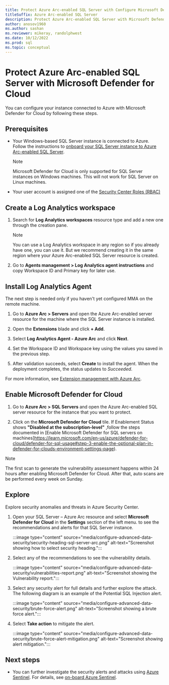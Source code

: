 ```yaml
---
title: Protect Azure Arc-enabled SQL Server with Configure Microsoft Defender for Cloud 
titleSuffix: Azure Arc-enabled SQL Server
description: Protect Azure Arc-enabled SQL Server with Microsoft Defender for Cloud
author: anosov1960
ms.author: sashan
ms.reviewer: mikeray, randolphwest
ms.date: 10/12/2022
ms.prod: sql
ms.topic: conceptual
---
```

# Protect Azure Arc-enabled SQL Server with Microsoft Defender for Cloud 

You can configure your instance connected to Azure with Microsoft Defender for Cloud by following these steps.

## Prerequisites

- Your Windows-based SQL Server instance is connected to Azure. Follow the instructions to [onboard your SQL Server instance to Azure Arc-enabled SQL Server](connect.md).

   > [!NOTE]
   > Microsoft Defender for Cloud is only supported for SQL Server instances on Windows machines. This will not work for SQL Server on Linux machines.

- Your user account is assigned one of the [Security Center Roles (RBAC)](/azure/security-center/security-center-permissions)

## Create a Log Analytics workspace

1. Search for **Log Analytics workspaces** resource type and add a new one through the creation pane.

   > [!NOTE]
   > You can use a Log Analytics workspace in any region so if you already have one, you can use it. But we recommend creating it in the same region where your Azure Arc-enabled SQL Server resource is created.

1. Go to **Agents management > Log Analytics agent instructions**  and copy Workspace ID and Primary key for later use.

## Install Log Analytics Agent

The next step is needed only if you haven't yet configured MMA on the remote machine.

1. Go to **Azure Arc > Servers** and open  the Azure Arc-enabled server resource for the machine where the SQL Server instance is installed. 

1. Open the **Extensions** blade and click **+ Add**. 

1. Select **Log Analytics Agent - Azure Arc** and click **Next**. 

1. Set the Workspace ID and Workspace key using the values you saved in the previous step.

1. After validation succeeds, select **Create** to install the agent. When the deployment completes, the status updates to *Succeeded*.

For more information, see [Extension management with Azure Arc](/azure/azure-arc/servers/manage-vm-extensions).

## Enable Microsoft Defender for Cloud

1. Go to **Azure Arc > SQL Servers** and open  the Azure Arc-enabled SQL server resource for the instance that you want to protect. 

1. Click on the **Microsoft Defender for Cloud** tile. If Enablement Status shows **"Disabled at the subscription-level"** ,follow the steps documented in [Enable Microsoft Defender for SQL servers on machines]https://learn.microsoft.com/en-us/azure/defender-for-cloud/defender-for-sql-usage#step-3-enable-the-optional-plan-in-defender-for-clouds-environment-settings-page).
 
> [!NOTE]
   > The first scan to generate the vulnerability assessment happens within 24 hours after enabling Microsoft Defender for Cloud. After that, auto scans are be performed every week on Sunday.

## Explore

Explore security anomalies and threats in Azure Security Center.

1. Open your SQL Server – Azure Arc resource and select **Microsoft Defender for Cloud** in the **Settings** section of the left menu. to see the recommendations and alerts for that SQL Server instance.

   :::image type="content" source="media/configure-advanced-data-security/security-heading-sql-server-arc.png" alt-text="Screenshot showing how to select security heading.":::

1. Select any of the recommendations to see the vulnerability details.

   :::image type="content" source="media/configure-advanced-data-security/vulnerabilities-report.png" alt-text="Screenshot showing the Vulnerability report.":::

1. Select any security alert for full details and further explore the attack. The following diagram is an example of the Potential SQL Injection alert.

   :::image type="content" source="media/configure-advanced-data-security/brute-force-alert.png" alt-text="Screenshot showing a brute force alert.":::

1. Select **Take action** to mitigate the alert.

   :::image type="content" source="media/configure-advanced-data-security/brute-force-alert-mitigation.png" alt-text="Screenshot showing alert mitigation.":::

## Next steps

- You can further investigate the security alerts and attacks using [Azure Sentinel](/azure/sentinel/overview). For details, see [on-board Azure Sentinel](/azure/sentinel/connect-data-sources).
